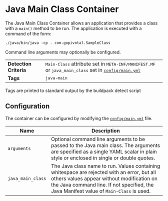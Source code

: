 # Java Main Class Container
The Java Main Class Container allows an application that provides a class with a `main()` method to be run.  The application is executed with a command of the form:

    ./java/bin/java -cp . com.gopivotal.SampleClass

Command line arguments may optionally be configured.

<table>
  <tr>
    <td><strong>Detection Criteria</strong></td><td><tt>Main-Class</tt> attribute set in <tt>META-INF/MANIFEST.MF</tt> or <tt>java_main_class</tt> set in <a href="../config/main.yml"><tt>config/main.yml<tt></a></td>
  </tr>
  <tr>
    <td><strong>Tags</strong></td><td><tt>java-main</tt></td>
  </tr>
</table>
Tags are printed to standard output by the buildpack detect script

## Configuration
The container can be configured by modifying the [`config/main.yml`][main_yml] file.

[main_yml]: ../config/main.yml

| Name | Description
| ---- | -----------
| `arguments` | Optional command line arguments to be passed to the Java main class. The arguments are specified as a single YAML scalar in plain style or enclosed in single or double quotes.
| `java_main_class` | The Java class name to run. Values containing whitespace are rejected with an error, but all others values appear without modification on the Java command line.  If not specified, the Java Manifest value of `Main-Class` is used.


